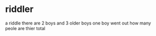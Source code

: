 # riddler
a riddle
there are 2 boys and  3 older boys one boy went out how many peole are thier total
